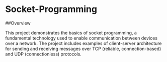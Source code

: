 # Socket-Programming
##Overview

This project demonstrates the basics of socket programming, a fundamental technology used to enable communication between devices over a network. The project includes examples of client-server architecture for sending and receiving messages over TCP (reliable, connection-based) and UDP (connectionless) protocols.
